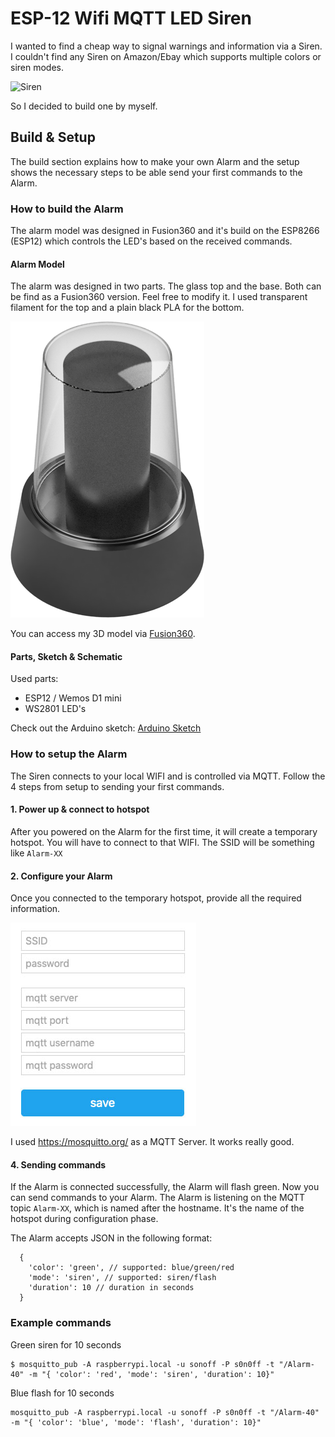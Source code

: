 # ESP-12 Wifi MQTT LED Siren
I wanted to find a cheap way to signal warnings and information via a Siren. I couldn't find any Siren on Amazon/Ebay which supports multiple colors or siren modes.

![Siren](images/siren.gif)

So I decided to build one by myself.

## Build & Setup
The build section explains how to make your own Alarm and the setup shows the necessary steps to be able send your first commands to the Alarm.

### How to build the Alarm
The alarm model was designed in Fusion360 and it's build on the ESP8266 (ESP12) which controls the LED's based on the received commands.

#### Alarm Model
The alarm was designed in two parts. The glass top and the base. Both can be find as a Fusion360 version. Feel free to modify it. I used transparent filament for the top and a plain black PLA for the bottom.

![Siren-Fusion306](images/alarm.png)

You can access my 3D model via [Fusion360](https://a360.co/2TzcIWP).

#### Parts, Sketch & Schematic

Used parts:

- ESP12 / Wemos D1 mini
- WS2801 LED's

Check out the Arduino sketch: [Arduino Sketch](esp12-alarm.ino)

### How to setup the Alarm
The Siren connects to your local WIFI and is controlled via MQTT. Follow the 4 steps from setup to sending your first commands.

#### 1. Power up & connect to hotspot
After you powered on the Alarm for the first time, it will create a temporary hotspot. You will have to connect to that WIFI. The SSID will be something like `Alarm-XX`

#### 2. Configure your Alarm
Once you connected to the temporary hotspot, provide all the required information.

![Siren](images/setup.jpg)

I used https://mosquitto.org/ as a MQTT Server. It works really good.

#### 4. Sending commands
If the Alarm is connected successfully, the Alarm will flash green. Now you can send commands to your Alarm. The Alarm is listening on the MQTT topic `Alarm-XX`, which is named after the hostname. It's the name of the hotspot during configuration phase.

The Alarm accepts JSON in the following format:

```
  {
    'color': 'green', // supported: blue/green/red
    'mode': 'siren', // supported: siren/flash
    'duration': 10 // duration in seconds
  }
```

### Example commands

Green siren for 10 seconds
```
$ mosquitto_pub -A raspberrypi.local -u sonoff -P s0n0ff -t "/Alarm-40" -m "{ 'color': 'red', 'mode': 'siren', 'duration': 10}"
```

Blue flash for 10 seconds
```
mosquitto_pub -A raspberrypi.local -u sonoff -P s0n0ff -t "/Alarm-40" -m "{ 'color': 'blue', 'mode': 'flash', 'duration': 10}"
```
